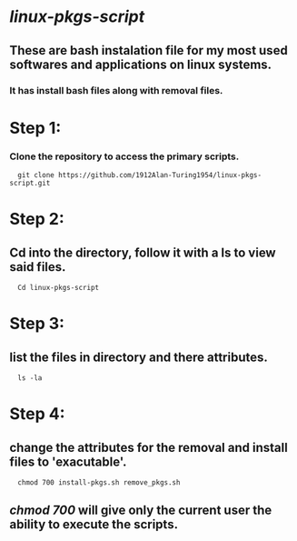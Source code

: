 # *linux-pkgs-script*

## These are bash instalation file for my most used softwares and applications on linux systems.

### It has install bash files along with removal files.

# Step 1:
### Clone the repository to access the primary scripts.
~~~
  git clone https://github.com/1912Alan-Turing1954/linux-pkgs-script.git
~~~

# Step 2:
## Cd into the directory, follow it with a ls to view said files.
~~~
  Cd linux-pkgs-script
~~~
# Step 3:
## list the files in directory and there attributes.
~~~
  ls -la
~~~
# Step 4:
## change the attributes for the removal and install files to 'exacutable'.
~~~
  chmod 700 install-pkgs.sh remove_pkgs.sh
~~~
## *chmod 700* will give only the current user the ability to execute the scripts. 
